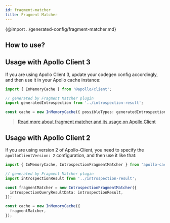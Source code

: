 ```yaml
---
id: fragment-matcher
title: Fragment Matcher
---
```


{@import ../generated-config/fragment-matcher.md}

## How to use?

## Usage with Apollo Client 3

If you are using Apollo Client 3, update your codegen config accordingly, and then use it in your Apollo cache instance:

```typescript
import { InMemoryCache } from '@apollo/client';

// generated by Fragment Matcher plugin
import generatedIntrospection from '../introspection-result';

const cache = new InMemoryCache({ possibleTypes: generatedIntrospection.possibleTypes });
```

> [Read more about fragment matcher and its usage on Apollo Client](https://www.apollographql.com/docs/react/data/fragments/#defining-possibletypes-manually)

## Usage with Apollo Client 2

If you are using version 2 of Apollo-Client, you need to specify the `apolloClientVersion: 2` configuration, and then use it like that:

```typescript
import { InMemoryCache, IntrospectionFragmentMatcher } from 'apollo-cache-inmemory';

// generated by Fragment Matcher plugin
import introspectionResult from '../introspection-result';

const fragmentMatcher = new IntrospectionFragmentMatcher({
  introspectionQueryResultData: introspectionResult,
});

const cache = new InMemoryCache({
  fragmentMatcher,
});
```

